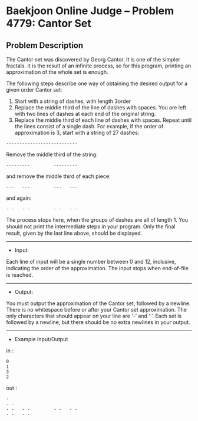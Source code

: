 # Baekjoon Online Judge – Problem 4779: Cantor Set

## Problem Description
The Cantor set was discovered by Georg Cantor. It is one of the simpler fractals. It is the result of an infinite process, so for this program, printing an approximation of the whole set is enough.

The following steps describe one way of obtaining the desired output for a given order Cantor set:

1. Start with a string of dashes, with length 3order
2. Replace the middle third of the line of dashes with spaces. You are left with two lines of dashes at each end of the original string.
3. Replace the middle third of each line of dashes with spaces. Repeat until the lines consist of a single dash.
For example, if the order of approximation is 3, start with a string of 27 dashes:
```
---------------------------
```

Remove the middle third of the string:
```
---------         ---------
```

and remove the middle third of each piece:
```
---   ---         ---   ---
```

and again:
```
- -   - -         - -   - -
```

The process stops here, when the groups of dashes are all of length 1. You should not print the intermediate steps in your program. Only the ﬁnal result, given by the last line above, should be displayed.

---
* Input:

Each line of input will be a single number between 0 and 12, inclusive, indicating the order of the approximation. The input stops when end-of-ﬁle is reached.

---
* Output:

You must output the approximation of the Cantor set, followed by a newline. There is no whitespace before or after your Cantor set approximation. The only characters that should appear on your line are ‘-’ and ‘ ’. Each set is followed by a newline, but there should be no extra newlines in your output.

---
* Example Input/Output

in : 
```
0
1
3
2
```

out : 
```
-
- -
- -   - -         - -   - -
- -   - -
```